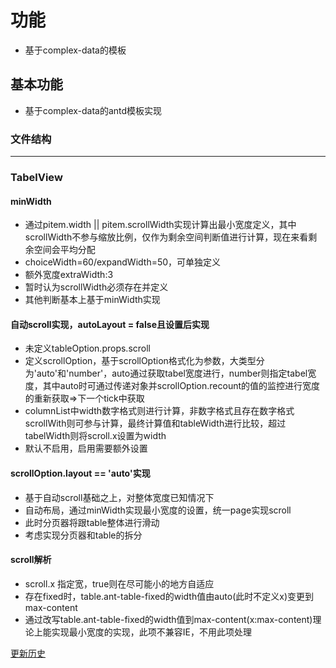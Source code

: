 # 功能
- 基于complex-data的模板
## 基本功能
- 基于complex-data的antd模板实现

### 文件结构

---

### TabelView
#### minWidth
- 通过pitem.width || pitem.scrollWidth实现计算出最小宽度定义，其中scrollWidth不参与缩放比例，仅作为剩余空间判断值进行计算，现在来看剩余空间会平均分配
- choiceWidth=60/expandWidth=50，可单独定义
- 额外宽度extraWidth:3
- 暂时认为scrollWidth必须存在并定义
- 其他判断基本上基于minWidth实现


#### 自动scroll实现，autoLayout = false且设置后实现
- 未定义tableOption.props.scroll
- 定义scrollOption，基于scrollOption格式化为参数，大类型分为'auto'和'number'，auto通过获取tabel宽度进行，number则指定tabel宽度，其中auto时可通过传递对象并scrollOption.recount的值的监控进行宽度的重新获取=>下一个tick中获取
- columnList中width数字格式则进行计算，非数字格式且存在数字格式scrollWith则可参与计算，最终计算值和tableWidth进行比较，超过tabelWidth则将scroll.x设置为width
- 默认不启用，启用需要额外设置

#### scrollOption.layout == 'auto'实现
- 基于自动scroll基础之上，对整体宽度已知情况下
- 自动布局，通过minWidth实现最小宽度的设置，统一page实现scroll
- 此时分页器将跟table整体进行滑动
- 考虑实现分页器和table的拆分

#### scroll解析
- scroll.x 指定宽，true则在尽可能小的地方自适应
- 存在fixed时，table.ant-table-fixed的width值由auto(此时不定义x)变更到max-content
- 通过改写table.ant-table-fixed的width值到max-content(x:max-content)理论上能实现最小宽度的实现，此项不兼容IE，不用此项处理


[更新历史](./history.md)